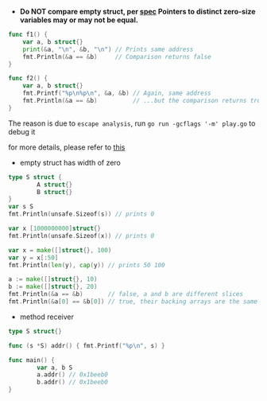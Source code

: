 
- **Do NOT compare empty struct, per [spec](https://golang.org/ref/spec#Comparison_operators) Pointers to distinct zero-size variables may or may not be equal.**

```go
func f1() {
	var a, b struct{}
	print(&a, "\n", &b, "\n") // Prints same address
	fmt.Println(&a == &b)     // Comparison returns false
}

func f2() {
	var a, b struct{}
	fmt.Printf("%p\n%p\n", &a, &b) // Again, same address
	fmt.Println(&a == &b)          // ...but the comparison returns true
}
```

The reason is due to `escape analysis`, run `go run -gcflags '-m' play.go` to debug it

for more details, please refer to [this](https://stackoverflow.com/a/52421277/3011380)

- empty struct has width of zero

```go
type S struct {
        A struct{}
        B struct{}
}
var s S
fmt.Println(unsafe.Sizeof(s)) // prints 0
```

```go
var x [1000000000]struct{}
fmt.Println(unsafe.Sizeof(x)) // prints 0

var x = make([]struct{}, 100)
var y = x[:50]
fmt.Println(len(y), cap(y)) // prints 50 100

a := make([]struct{}, 10)
b := make([]struct{}, 20)
fmt.Println(&a == &b)       // false, a and b are different slices
fmt.Println(&a[0] == &b[0]) // true, their backing arrays are the same
```

- method receiver

```go
type S struct{}

func (s *S) addr() { fmt.Printf("%p\n", s) }

func main() {
        var a, b S
        a.addr() // 0x1beeb0
        b.addr() // 0x1beeb0
}
```



